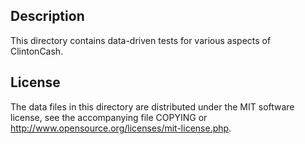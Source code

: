 Description
------------

This directory contains data-driven tests for various aspects of ClintonCash.

License
--------

The data files in this directory are distributed under the MIT software
license, see the accompanying file COPYING or
http://www.opensource.org/licenses/mit-license.php.

